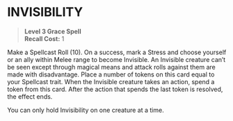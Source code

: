 ﻿---
tags:
  - Ability
  - CharacterOption
name: 'INVISIBILITY'
level: 3
domain: 'Grace'
type: 'Spell'
recall: '1'
description: 'Make a Spellcast Roll (10). On a success, mark a Stress and choose yourself or an ally within Melee range to become Invisible. An Invisible creature can’t be seen except through magical means and attack rolls against them are made with disadvantage. Place a number of tokens on this card equal to your Spellcast trait. When the Invisible creature takes an action, spend a token from this card. After the action that spends the last token is resolved, the effect ends.

You can only hold Invisibility on one creature at a time.'
---
# INVISIBILITY

> **Level 3 Grace Spell**  
> **Recall Cost:** 1

Make a Spellcast Roll (10). On a success, mark a Stress and choose yourself or an ally within Melee range to become Invisible. An Invisible creature can’t be seen except through magical means and attack rolls against them are made with disadvantage. Place a number of tokens on this card equal to your Spellcast trait. When the Invisible creature takes an action, spend a token from this card. After the action that spends the last token is resolved, the effect ends.

You can only hold Invisibility on one creature at a time.
